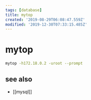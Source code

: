 ```yaml
---
tags: [database]
title: mytop
created: '2019-08-29T06:08:47.559Z'
modified: '2019-12-30T07:33:15.485Z'
---
```


# mytop

```sh
mytop -h172.18.0.2 -uroot --prompt
```

## see also
- [[mysql]]
